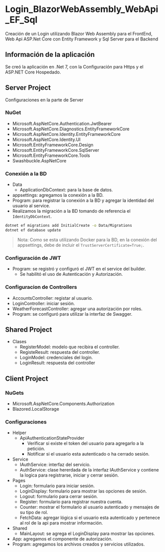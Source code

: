 # Login_BlazorWebAssembly_WebApi_EF_Sql

Creación de un Login utilizando Blazor Web Assembly para el FrontEnd, Web Api ASP.Net Core con Entity Framework y Sql Server para el Backend

## Información de la aplicación

Se creó la aplicación en .Net 7, con la Configuración para Https y el ASP.NET Core Hospedado.

## Server Project

Configuraciones en la parte de Server

### NuGet

- Microsoft.AspNetCore.Authentication.JwtBearer
- Microsoft.AspNetCore.Diagnostics.EntityFrameworkCore
- Microsoft.AspNetCore.Identity.EntityFrameworkCore
- Microsoft.AspNetCore.Identity.UI
- Microsoft.EntityFrameworkCore.Design
- Microsoft.EntityFrameworkCore.SqlServer
- Microsoft.EntityFrameworkCore.Tools
- Swashbuckle.AspNetCore

### Conexión a la BD

- Data
  - ApplicationDbContext: para la base de datos.
- appsettings: agregamos la conexión a la BD.
- Program: para registrar la conexión a la BD y agregar la identidad del usuario al service.
- Realizamos la migración a la BD tomando de referencia el `IdentityDbContext`.

```sh
dotnet ef migrations add InitialCreate -o Data/Migrations
dotnet ef database update
```

> Nota: Como se esta utilizando Docker para la BD, en la conexión del appsettings, debe de incluir el `TrustServerCertificate=True;`.

### Configuración de JWT

- Program: se registró y configuró el JWT en el service del builder.
  - Se habilitó el uso de Autenticación y Autorización.

### Configuracion de Controllers

- AccountsController: registar al usuario.
- LoginController: iniciar sesión.
- WeatherForecastController: agregar una autorización por roles.
- Program: se configuró para utilizar la interfaz de Swagger.

## Shared Project

- Clases
  - RegisterModel: modelo que recibira el controller.
  - RegisteResult: respuesta del controller.
  - LoginModel: credenciales del login.
  - LoginResult: respuesta del controller

## Client Project

### NuGets

- Microsoft.AspNetCore.Components.Authorization
- Blazored.LocalStorage

### Configuraciones

- Helper
  - ApiAuthenticationStateProvider
    - Verificar si existe el token del usuario para agregarlo a la petición.
    - Notificar si el usuario esta autenticado o ha cerrado sesión.
- Service
  - IAuthService: interfaz del servicio.
  - AuthService: clase hererdada de la interfaz IAuthService y contiene la logica para registrarse, iniciar y cerrar sesión.
- Pages
  - Login: formulario para iniciar sesión.
  - LoginDisplay: formulario para mostrar las opciones de sesión.
  - Logout: formulario para cerrar sesión.
  - Register: formulario para registrar nuestra cuenta.
  - Counter: mostrar el formulario al usuario autenticado y mensajes de su tipo de rol.
  - FetchData: agregar lógica si el usuario esta autenticado y pertenece al rol de la api para mostrar información.
- Shared
  - MainLayout: se agrega el LoginDisplay para mostrar las opciones.
- App: agregamos el componente de autorización.
- Program: agregamos los archivos creados y servicios utilizados.
